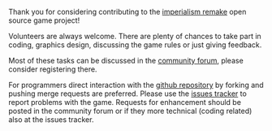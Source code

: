 Thank you for considering contributing to the [imperialism remake](http://remake.twelvepm.de/)
open source game project!

Volunteers are always welcome. There are plenty of chances to take part in coding,
graphics design, discussing the game rules or just giving feedback.

Most of these tasks can be discussed in the [community forum](http://remake.twelvepm.de/forum/),
please consider registering there.

For programmers direct interaction with the [github repository](https://github.com/Trilarion/imperialism-remake)
by forking and pushing merge requests are preferred. Please use the
[issues tracker](https://github.com/Trilarion/imperialism-remake/issues) to report problems with
the game. Requests for enhancement should be posted in the community forum or if they more technical
(coding related) also at the issues tracker.
